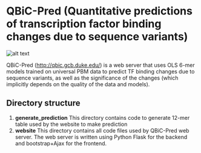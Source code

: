 # QBiC-Pred (Quantitative predictions of transcription factor binding changes due to sequence variants)

![alt text](http://qbic.gcb.duke.edu/static/images/headerlogo.png)

QBiC-Pred (http://qbic.gcb.duke.edu/) is a web server that uses OLS 6-mer models trained on universal PBM data to predict TF binding changes due to sequence variants, as well as the significance of the changes (which implicitly depends on the quality of the data and models).

## Directory structure
1. **generate_prediction**
This directory contains code to generate 12-mer table used by the website to make prediction
2. **website**
This directory contains all code files used by QBiC-Pred web server. The web server is written using Python Flask for the backend and bootstrap+Ajax for the frontend.
